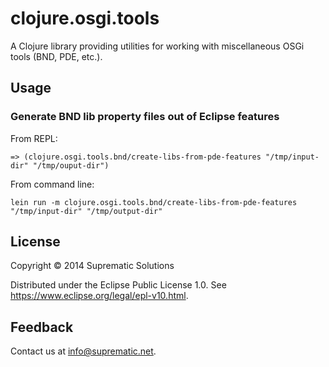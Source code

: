# clojure.osgi.tools

A Clojure library providing utilities for working with miscellaneous OSGi tools (BND, PDE, etc.).

## Usage

### Generate BND lib property files out of Eclipse features

From REPL:
```
=> (clojure.osgi.tools.bnd/create-libs-from-pde-features "/tmp/input-dir" "/tmp/ouput-dir")
```

From command line:
```
lein run -m clojure.osgi.tools.bnd/create-libs-from-pde-features "/tmp/input-dir" "/tmp/output-dir"
```

## License

Copyright © 2014 Suprematic Solutions

Distributed under the Eclipse Public License 1.0. See <https://www.eclipse.org/legal/epl-v10.html>.

## Feedback

Contact us at <info@suprematic.net>.
